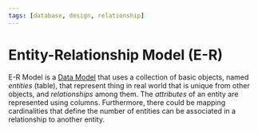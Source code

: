 ```yaml
---
tags: [database, design, relationship]
---
```


# Entity-Relationship Model (E-R)

E-R Model is a [Data Model](202302101219.md) that uses a collection of basic
objects, named *entities* (table), that represent thing in real world that is
unique from other objects, and *relationships* among them. The *attributes* of
an entity are represented using columns. Furthermore, there could be mapping
cardinalities that define the number of entities can be associated in a
relationship to another entity.
